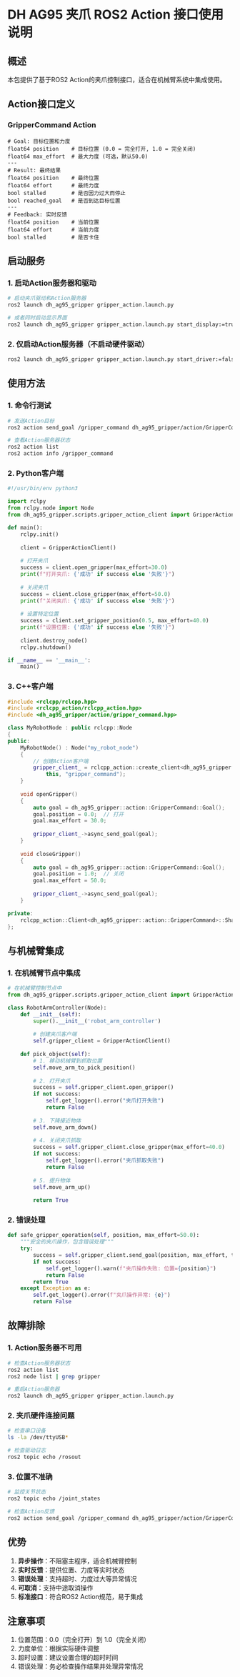 # DH AG95 夹爪 ROS2 Action 接口使用说明

## 概述

本包提供了基于ROS2 Action的夹爪控制接口，适合在机械臂系统中集成使用。

## Action接口定义

### GripperCommand Action

```
# Goal: 目标位置和力度
float64 position    # 目标位置 (0.0 = 完全打开, 1.0 = 完全关闭)
float64 max_effort  # 最大力度 (可选，默认50.0)
---
# Result: 最终结果
float64 position    # 最终位置
float64 effort      # 最终力度
bool stalled        # 是否因力过大而停止
bool reached_goal   # 是否到达目标位置
---
# Feedback: 实时反馈
float64 position    # 当前位置
float64 effort      # 当前力度
bool stalled        # 是否卡住
```

## 启动服务

### 1. 启动Action服务器和驱动

```bash
# 启动夹爪驱动和Action服务器
ros2 launch dh_ag95_gripper gripper_action.launch.py

# 或者同时启动显示界面
ros2 launch dh_ag95_gripper gripper_action.launch.py start_display:=true
```

### 2. 仅启动Action服务器（不启动硬件驱动）

```bash
ros2 launch dh_ag95_gripper gripper_action.launch.py start_driver:=false
```

## 使用方法

### 1. 命令行测试

```bash
# 发送Action目标
ros2 action send_goal /gripper_command dh_ag95_gripper/action/GripperCommand "{position: 0.0, max_effort: 30.0}"

# 查看Action服务器状态
ros2 action list
ros2 action info /gripper_command
```

### 2. Python客户端

```python
#!/usr/bin/env python3

import rclpy
from rclpy.node import Node
from dh_ag95_gripper.scripts.gripper_action_client import GripperActionClient

def main():
    rclpy.init()
    
    client = GripperActionClient()
    
    # 打开夹爪
    success = client.open_gripper(max_effort=30.0)
    print(f"打开夹爪: {'成功' if success else '失败'}")
    
    # 关闭夹爪
    success = client.close_gripper(max_effort=50.0)
    print(f"关闭夹爪: {'成功' if success else '失败'}")
    
    # 设置特定位置
    success = client.set_gripper_position(0.5, max_effort=40.0)
    print(f"设置位置: {'成功' if success else '失败'}")
    
    client.destroy_node()
    rclpy.shutdown()

if __name__ == '__main__':
    main()
```

### 3. C++客户端

```cpp
#include <rclcpp/rclcpp.hpp>
#include <rclcpp_action/rclcpp_action.hpp>
#include <dh_ag95_gripper/action/gripper_command.hpp>

class MyRobotNode : public rclcpp::Node
{
public:
    MyRobotNode() : Node("my_robot_node")
    {
        // 创建Action客户端
        gripper_client_ = rclcpp_action::create_client<dh_ag95_gripper::action::GripperCommand>(
            this, "gripper_command");
    }
    
    void openGripper()
    {
        auto goal = dh_ag95_gripper::action::GripperCommand::Goal();
        goal.position = 0.0;  // 打开
        goal.max_effort = 30.0;
        
        gripper_client_->async_send_goal(goal);
    }
    
    void closeGripper()
    {
        auto goal = dh_ag95_gripper::action::GripperCommand::Goal();
        goal.position = 1.0;  // 关闭
        goal.max_effort = 50.0;
        
        gripper_client_->async_send_goal(goal);
    }

private:
    rclcpp_action::Client<dh_ag95_gripper::action::GripperCommand>::SharedPtr gripper_client_;
};
```

## 与机械臂集成

### 1. 在机械臂节点中集成

```python
# 在机械臂控制节点中
from dh_ag95_gripper.scripts.gripper_action_client import GripperActionClient

class RobotArmController(Node):
    def __init__(self):
        super().__init__('robot_arm_controller')
        
        # 创建夹爪客户端
        self.gripper_client = GripperActionClient()
        
    def pick_object(self):
        # 1. 移动机械臂到抓取位置
        self.move_arm_to_pick_position()
        
        # 2. 打开夹爪
        success = self.gripper_client.open_gripper()
        if not success:
            self.get_logger().error("夹爪打开失败")
            return False
            
        # 3. 下降接近物体
        self.move_arm_down()
        
        # 4. 关闭夹爪抓取
        success = self.gripper_client.close_gripper(max_effort=40.0)
        if not success:
            self.get_logger().error("夹爪抓取失败")
            return False
            
        # 5. 提升物体
        self.move_arm_up()
        
        return True
```

### 2. 错误处理

```python
def safe_gripper_operation(self, position, max_effort=50.0):
    """安全的夹爪操作，包含错误处理"""
    try:
        success = self.gripper_client.send_goal(position, max_effort, timeout=5.0)
        if not success:
            self.get_logger().warn(f"夹爪操作失败: 位置={position}")
            return False
        return True
    except Exception as e:
        self.get_logger().error(f"夹爪操作异常: {e}")
        return False
```

## 故障排除

### 1. Action服务器不可用

```bash
# 检查Action服务器状态
ros2 action list
ros2 node list | grep gripper

# 重启Action服务器
ros2 launch dh_ag95_gripper gripper_action.launch.py
```

### 2. 夹爪硬件连接问题

```bash
# 检查串口设备
ls -la /dev/ttyUSB*

# 检查驱动日志
ros2 topic echo /rosout
```

### 3. 位置不准确

```bash
# 监控关节状态
ros2 topic echo /joint_states

# 检查Action反馈
ros2 action send_goal /gripper_command dh_ag95_gripper/action/GripperCommand "{position: 0.5, max_effort: 30.0}" --feedback
```

## 优势

1. **异步操作**：不阻塞主程序，适合机械臂控制
2. **实时反馈**：提供位置、力度等实时状态
3. **错误处理**：支持超时、力度过大等异常情况
4. **可取消**：支持中途取消操作
5. **标准接口**：符合ROS2 Action规范，易于集成

## 注意事项

1. 位置范围：0.0（完全打开）到 1.0（完全关闭）
2. 力度单位：根据实际硬件调整
3. 超时设置：建议设置合理的超时时间
4. 错误处理：务必检查操作结果并处理异常情况 
